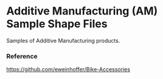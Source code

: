 Additive Manufacturing (AM) Sample Shape Files
========

Samples of Additive Manufacturing products. 

### Reference 
https://github.com/eweinhoffer/Bike-Accessories
